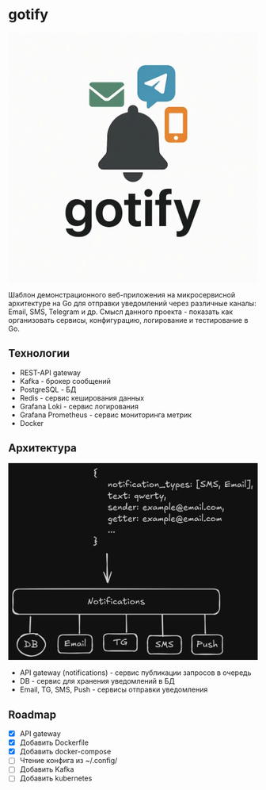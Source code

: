 # gotify

![Logo](./docs/app_logo.png)

Шаблон демонстрационного веб-приложения на микросервисной архитектуре на Go
для отправки уведомлений через различные каналы: Email, SMS, Telegram и др.
Смысл данного проекта - показать как организовать сервисы, конфигурацию,
логирование и тестирование в Go.

## Технологии

- REST-API gateway
- Kafka - брокер сообщений
- PostgreSQL - БД
- Redis - сервис кеширования данных
- Grafana Loki - сервис логирования
- Grafana Prometheus - сервис мониторинга метрик
- Docker

## Архитектура

![App architecture](./docs/notification_app.png)

- API gateway (notifications) - сервис публикации запросов в очередь
- DB - сервис для хранения уведомлений в БД
- Email, TG, SMS, Push - сервисы отправки уведомления

## Roadmap

- [x] API gateway
- [x] Добавить Dockerfile
- [x] Добавить docker-compose
- [ ] Чтение конфига из ~/.config/
- [ ] Добавить Kafka
- [ ] Добавить kubernetes
